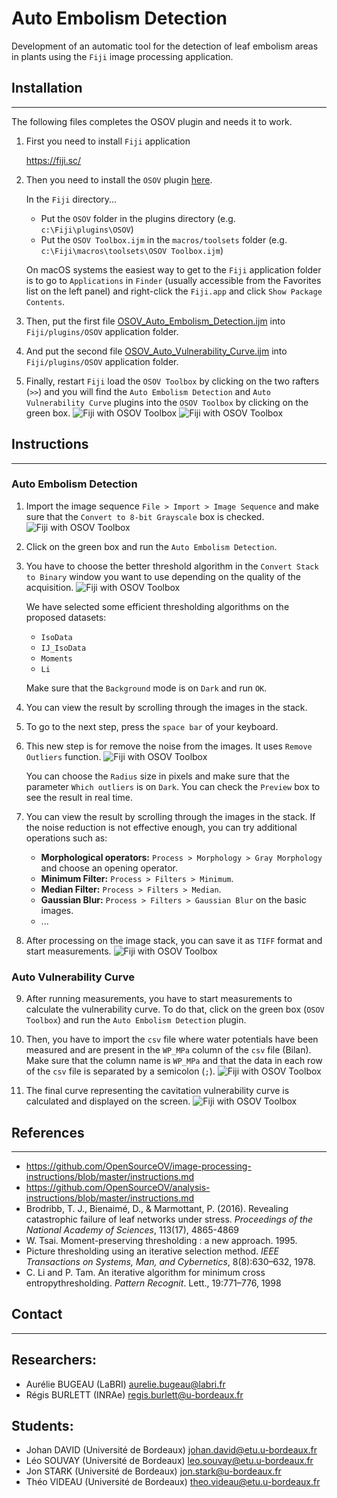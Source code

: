 # Auto Embolism Detection

Development of an automatic tool for the detection of leaf embolism areas in plants using the `Fiji` image processing application.


## Installation
---
The following files completes the OSOV plugin and needs it to work.

1. First you need to install `Fiji` application 

    https://fiji.sc/

2. Then you need to install the `OSOV` plugin [here](https://github.com/OpenSourceOV/imagej-scripts/archive/master.zip).

    In the `Fiji` directory...

    * Put the `OSOV` folder in the plugins directory (e.g. `c:\Fiji\plugins\OSOV`)
    * Put the `OSOV Toolbox.ijm` in the `macros/toolsets` folder (e.g. `c:\Fiji\macros\toolsets\OSOV Toolbox.ijm`)

    On macOS systems the easiest way to get to the `Fiji` application folder is to go to `Applications` in `Finder` (usually accessible from the Favorites list on the left panel) and right-click the `Fiji.app` and click `Show Package Contents`.

3. Then, put the first file [OSOV_Auto_Embolism_Detection.ijm](/OSOV_Auto_Embolism_Detection.ijm) into `Fiji/plugins/OSOV` application folder.

4. And put the second file [OSOV_Auto_Vulnerability_Curve.ijm](/OSOV_Auto_Vulnerability_Curve.ijm) into `Fiji/plugins/OSOV` application folder.

4. Finally, restart `Fiji` load the `OSOV Toolbox` by clicking on the two rafters (`>>`) and you will find the `Auto Embolism Detection` and `Auto Vulnerability Curve` plugins into the `OSOV Toolbox` by clicking on the green box.
![Fiji with OSOV Toolbox](images/fiji.png)
![Fiji with OSOV Toolbox](images/menu.png)

## Instructions
---
### Auto Embolism Detection

1. Import the image sequence `File > Import > Image Sequence` and make sure that the `Convert to 8-bit Grayscale` box is checked. 
![Fiji with OSOV Toolbox](images/8bits.png)

2. Click on the green box and run the `Auto Embolism Detection`.

3. You have to choose the better threshold algorithm in the `Convert Stack to Binary` window you want to use depending on the quality of the acquisition.
![Fiji with OSOV Toolbox](images/convertstack.png)

    We have selected some efficient thresholding algorithms on the proposed datasets:

    - `IsoData`
    - `IJ_IsoData`
    - `Moments`
    - `Li`

    Make sure that the `Background` mode is on `Dark` and run `OK`.

4. You can view the result by scrolling through the images in the stack.

5. To go to the next step, press the `space bar` of your keyboard.

6. This new step is for remove the noise from the images. It uses `Remove Outliers` function.
![Fiji with OSOV Toolbox](images/remove.png)

    You can choose the `Radius` size in pixels and make sure that the parameter `Which outliers` is on `Dark`. You can check the `Preview` box to see the result in real time.

7. You can view the result by scrolling through the images in the stack. If the noise reduction is not effective enough, you can try additional operations such as:

    - **Morphological operators:** `Process > Morphology > Gray Morphology` and choose an opening operator.
    - **Minimum Filter:** `Process > Filters > Minimum`.
    - **Median Filter:** `Process > Filters > Median`.
    - **Gaussian Blur:** `Process > Filters > Gaussian Blur` on the basic images.
    - ...

8. After processing on the image stack, you can save it as `TIFF` format and start measurements.
![Fiji with OSOV Toolbox](images/saveas.png)

### Auto Vulnerability Curve
9. After running measurements, you have to start measurements to calculate the vulnerability curve. To do that, click on the green box (`OSOV Toolbox`) and run the `Auto Embolism Detection` plugin.

10. Then, you have to import the `csv` file where water potentials have been measured and are present in the `WP_MPa` column of the `csv` file (Bilan). Make sure that the column name is `WP_MPa` and that the data in each row of the `csv` file is separated by a semicolon (`;`).
![Fiji with OSOV Toolbox](images/importcsv.png)

11. The final curve representing the cavitation vulnerability curve is calculated and displayed on the screen.
![Fiji with OSOV Toolbox](images/curvevulnerability.png)

## References
---

- https://github.com/OpenSourceOV/image-processing-instructions/blob/master/instructions.md
- https://github.com/OpenSourceOV/analysis-instructions/blob/master/instructions.md
- Brodribb, T. J., Bienaimé, D., & Marmottant, P. (2016). Revealing catastrophic failure of leaf networks under stress. *Proceedings of the National Academy of Sciences*, 113(17), 4865-4869
- W. Tsai. Moment-preserving thresholding : a new approach. 1995.
- Picture thresholding using an iterative selection method. *IEEE Transactions on Systems, Man, and Cybernetics*, 8(8):630–632, 1978.
- C. Li and P. Tam. An iterative algorithm for minimum cross entropythresholding. *Pattern Recognit*. Lett., 19:771–776, 1998

## Contact
---
Researchers:
---
- Aurélie BUGEAU (LaBRI) <aurelie.bugeau@labri.fr>
- Régis BURLETT (INRAe) <regis.burlett@u-bordeaux.fr>

Students:
---
- Johan DAVID (Université de Bordeaux) <johan.david@etu.u-bordeaux.fr>
- Léo SOUVAY (Université de Bordeaux) <leo.souvay@etu.u-bordeaux.fr>
- Jon STARK (Université de Bordeaux) <jon.stark@u-bordeaux.fr>
- Théo VIDEAU (Université de Bordeaux) <theo.videau@etu.u-bordeaux.fr>
